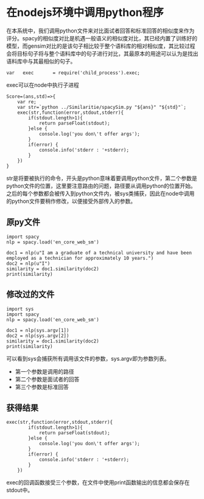 ﻿# 在nodejs环境中调用python程序

在本系统中，我们调用python文件来对比面试者回答和标准回答的相似度来作为评分。spacy的相似度对比是机遇一般语义的相似度对比，其已经内置了训练好的模型，而gensim对比的是该句子相比较于整个语料库的相对相似度，其比较过程会将目标句子将与整个语料库中的句子进行对比，其最原本的用途可以认为是找出语料库中与其最相似的句子。

```
var   exec 		 = require('child_process').exec;
```
exec可以在node中执行子进程

```
Score=(ans,std)=>{
    var re;
	var str=`python ../Similaritie/spacySim.py "${ans}" "${std}"`;
	exec(str,function(error,stdout,stderr){
		if(stdout.length>1){
			return parseFloat(stdout);
		}else {
	        console.log('you don\'t offer args');
	    }
	    if(error) {
	        console.info('stderr : '+stderr);
	    }
	})
}
```

str是将要被执行的命令，开头是python意味着要调用python文件，第二个参数是python文件的位置，这里要注意路由的问题，路径要从调用python的位置开始。之后的每个参数都会被传入到python文件内，被sys类捕获，因此在node中调用的python文件要稍作修改，以便接受外部传入的参数。

## 原py文件
```
import spacy
nlp = spacy.load('en_core_web_sm')

doc1 = nlp(u"I am a graduate of a technical university and have been employed as a technician for approximately 10 years.")
doc2 = nlp(u"I")
similarity = doc1.similarity(doc2)
print(similarity)
```

## 修改过的文件
```
import sys
import spacy
nlp = spacy.load('en_core_web_sm')

doc1 = nlp(sys.argv[1])
doc2 = nlp(sys.argv[2])
similarity = doc1.similarity(doc2)
print(similarity)
```

可以看到sys会捕获所有调用该文件的参数，sys.argv即为参数列表。

 - 第一个参数是调用的路径
 - 第二个参数是面试者的回答
 - 第三个参数是标准回答

## 获得结果

```
exec(str,function(error,stdout,stderr){
		if(stdout.length>1){
			return parseFloat(stdout);
		}else {
	        console.log('you don\'t offer args');
	    }
	    if(error) {
	        console.info('stderr : '+stderr);
	    }
	})
```

exec的回调函数接受三个参数，在文件中使用print函数输出的信息都会保存在stdout中。




